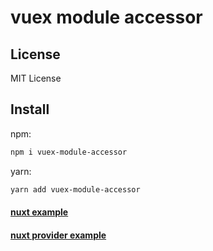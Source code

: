 # vuex module accessor

## License

MIT License

## Install

npm:

```bash
npm i vuex-module-accessor
```

yarn:

```bash
yarn add vuex-module-accessor
```

#### [nuxt example](https://github.com/badihi/vuex-module-accessor/tree/master/Examples/nuxt-example)

#### [nuxt provider example](https://github.com/badihi/vuex-module-accessor/tree/master/Examples/nuxt-provider)
